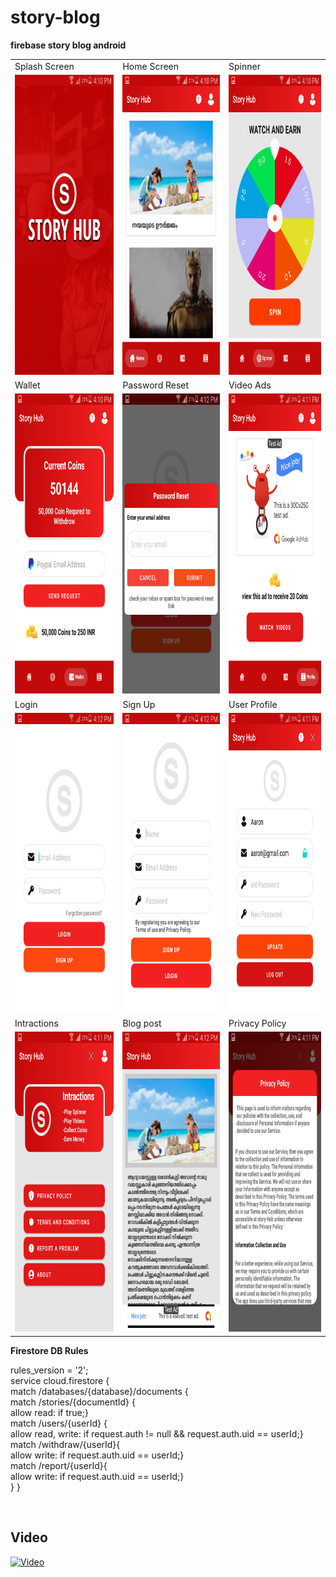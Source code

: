 # story-blog
<b>firebase story blog android</b>

<table>
  <tr>
    <td>Splash Screen</td>
     <td>Home Screen</td>
     <td>Spinner</td>
  </tr>
  <tr>
    <td><img src="/app ss/Screenshot_2022-08-18-16-10-24.png" width=270 height=480></td>
    <td><img src="/app ss/Screenshot_2022-08-18-16-10-35.png" width=270 height=480></td>
    <td><img src="/app ss/Screenshot_2022-08-18-16-10-47.png" width=270 height=480></td>
  </tr>
    <tr>
    <td>Wallet</td>
     <td>Password Reset</td>
     <td>Video Ads</td>
  </tr>
  <tr>
    <td><img src="/app ss/Screenshot_2022-08-18-16-10-56.png" width=270 height=480></td>
    <td><img src="/app ss/Screenshot_2022-08-18-16-12-58.png" width=270 height=480></td>
    <td><img src="/app ss/Screenshot_2022-08-18-16-11-10.png" width=270 height=480></td>
  </tr>
      <tr>
    <td>Login</td>
     <td>Sign Up</td>
     <td>User Profile</td>
  </tr>
  <tr>
    <td><img src="/app ss/Screenshot_2022-08-18-16-12-42.png" width=270 height=480></td>
    <td><img src="/app ss/Screenshot_2022-08-18-16-12-48.png" width=270 height=480></td>
    <td><img src="/app ss/Screenshot_2022-08-18-16-11-52.png" width=270 height=480></td>
  </tr>
        <tr>
    <td>Intractions</td>
     <td>Blog post</td>
     <td>Privacy Policy</td>
  </tr>
  <tr>
    <td><img src="/app ss/Screenshot_2022-08-18-16-11-19.png" width=270 height=480></td>
    <td><img src="/app ss/Screenshot_2022-08-18-16-12-20.png" width=270 height=480></td>
    <td><img src="/app ss/Screenshot_2022-08-18-16-11-27.png" width=270 height=480></td>
  </tr>
 </table>
 
<b>Firestore DB Rules</b>

  rules_version = '2'; <br/>
  service cloud.firestore { <br/>
      match /databases/{database}/documents {<br/>
      match /stories/{documentId} {<br/>
      allow read: if true;}<br/>
      match /users/{userId} {<br/>
      allow read, write: if request.auth != null && request.auth.uid == userId;}<br/>
      match /withdraw/{userId}{<br/>
      allow write: if request.auth.uid == userId;}<br/>
      match /report/{userId}{<br/>
      allow write: if request.auth.uid == userId;}<br/>
     }
     }<br/>


<br/>
<h2> Video </h2>

[![Video](https://img.youtube.com/vi/m66TwM11HOw/hqdefault.jpg)](https://youtu.be/m66TwM11HOw)
<br/>
